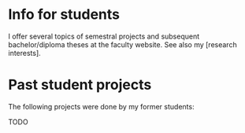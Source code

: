 # Info for students
I offer several topics of semestral projects and subsequent bachelor/diploma theses at the faculty website. See also my [research interests].

# Past student projects
The following projects were done by my former students:

TODO
